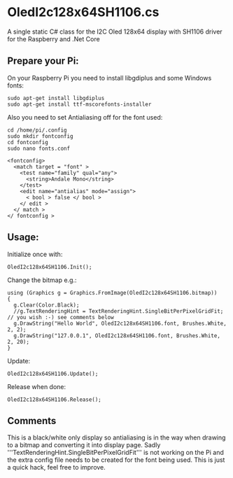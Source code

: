 # OledI2c128x64SH1106.cs
A single static C# class for the I2C Oled 128x64 display with SH1106 driver for the Raspberry and .Net Core

## Prepare your Pi:

On your Raspberry Pi you need to install libgdiplus and some Windows fonts:
```
sudo apt-get install libgdiplus
sudo apt-get install ttf-mscorefonts-installer
```

Also you need to set Antialiasing off for the font used:
```
cd /home/pi/.config
sudo mkdir fontconfig
cd fontconfig
sudo nano fonts.conf
```
```
<fontconfig>
  <match target = "font" >
    <test name="family" qual="any">
      <string>Andale Mono</string>
    </test>
    <edit name="antialias" mode="assign">
      < bool > false </ bool >
    </ edit >
  </ match >
</ fontconfig >
```

## Usage:

Initialize once with:
```
OledI2c128x64SH1106.Init();
```

Change the bitmap e.g.:
```
using (Graphics g = Graphics.FromImage(OledI2c128x64SH1106.bitmap))
{
  g.Clear(Color.Black);
  //g.TextRenderingHint = TextRenderingHint.SingleBitPerPixelGridFit; // you wish :-) see comments below
  g.DrawString("Hello World", OledI2c128x64SH1106.font, Brushes.White, 2, 2);                        
  g.DrawString("127.0.0.1", OledI2c128x64SH1106.font, Brushes.White, 2, 20);
}
```

Update:
```
OledI2c128x64SH1106.Update();
```

Release when done:
```
OledI2c128x64SH1106.Release();
```
## Comments
This is a black/white only display so antialiasing is in the way when drawing to a bitmap and converting it into display page.
Sadly '''TextRenderingHint.SingleBitPerPixelGridFit''' is not working on the Pi and the extra config file needs to be created for the font being used. This is just a quick hack, feel free to improve.

